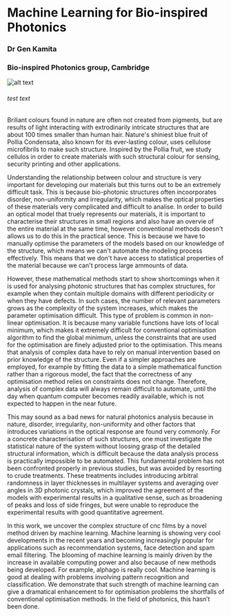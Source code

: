 Machine Learning for Bio-inspired Photonics
==================================
### Dr Gen Kamita
### Bio-inspired Photonics group, Cambridge

![alt text](https://dl.dropboxusercontent.com/u/3543207/polliaFruit.png "Fruit of Pollia Condensata")

###### test text

Briliant colours found in nature are often not created from pigments, but are results of light interacting with extrodinarily intricate structures that are about 100 times smaller than human hair. Nature's shiniest blue fruit of Pollia Condensata, also known for its ever-lasting colour, uses cellulose microfibrils to make such structure. Inspired by the Pollia fruit, we study cellulos in order to create materials with such structural colour for sensing, security printing and other applications.

Understanding the relationship between colour and structure is very important for developing our materials but this turns out to be an extremely difficult task. This is because bio-photonic structures often incoorporates disorder, non-uniformity and irregularity, which makes the optical properties of these materials very complicated and difficult to analise. In order to build an optical model that truely represents our materials, it is important to characterise their structures in small regions and also have an overvie of the entire material at the same time, however conventional methods doesn't allows us to do this in the practical sence.
This is because we have to manually optimise the parameters of the models based on our knowledge of the structure, which means we can't automate the modeling process effectively. This means that we don't have access to statistical properties of the material because we can't process large ammounts of data.

However, these mathematical methods start to show shortcomings when it is used for analysing photonic structures that has complex structures, for example when they contain multiple domains with different periodicity or when they have defects. In such cases, the number of relevant parameters grows as the complexity of the system increases, which makes the parameter optimisation difficult. This type of problem is common in non-linear optimisation. It is because many variable functions have lots of local minimum, which makes it extremely difficult for conventional optimisation algorithm to find the global minimum, unless the constraints  that are used for the optimisation are finely adjusted prior to the optimisation. This means that analysis of complex data have to rely on manual intervention based on prior knowledge of the structure. Even if a simpler approaches are employed, for example by fitting the data to a simple mathematical function rather than a rigorous model, the fact that the correctness of any optimisation method relies on constraints does not change. Therefore, analysis of complex data will always remain difficult to automate, until the day when quantum computer becomes readily available, which is not expected to happen in the near future.

This may sound as a bad news for natural photonics analysis because in nature, disorder, irregularity, non-uniformity and other factors that introduces variations in the optical response are found very commonly. For a concrete characterisation of such structures, one must investigate the statistical nature of the system without loosing grasp of the detailed structural information, which is difficult because the data analysis process is practically impossible to be automated. This fundamental problem has not been confronted properly in previous studies, but was avoided by resorting to crude treatments. These treatments includes introducing arbitral randomness in layer thicknesses in multilayer systems and averaging over angles in 3D photonic crystals, which improved the agreement of the models with experimental results in a qualitative sense, such as broadening of peaks and loss of side fringes, but were unable to reproduce the experimental results with good quantitative agreement.


In this work, we uncover the complex structure of cnc films by a novel method driven by machine learning. Machine learning is showing very cool developments in the recent years and becoming increasingly popular for applications such as recommendation systems, face detection and spam email filtering. The blooming of machine learning is mainly driven by the increase in available computing power and also because of new methods being developed. For example, alphago is really cool. Machine learning is good at dealing with problems involving pattern recognition and classification. We demonstrate that such strength of machine learning can give a dramatical enhancement to for optimisation problems the shortfalls of conventional optimisation methods. In the field of photonics, this hasn’t been done.
